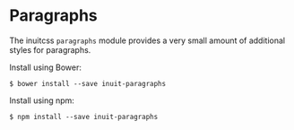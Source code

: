 # Paragraphs

The inuitcss `paragraphs` module provides a very small amount of additional
styles for paragraphs.

Install using Bower:

    $ bower install --save inuit-paragraphs

Install using npm:

    $ npm install --save inuit-paragraphs

